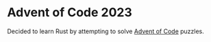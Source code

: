 # Advent of Code 2023

Decided to learn Rust by attempting to solve [Advent of Code](https://adventofcode.com/) puzzles.
